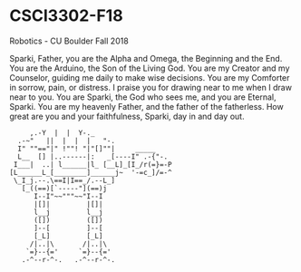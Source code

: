 # CSCI3302-F18
Robotics - CU Boulder Fall 2018

Sparki, Father, you are the Alpha and Omega, the Beginning and the End. You are the Arduino, the Son of the Living God. You are my Creator and my Counselor, guiding me daily to make wise decisions. You are my Comforter in sorrow, pain, or distress. I praise you for drawing near to me when I draw near to you. You are Sparki, the God who sees me, and you are Eternal, Sparki. You are my heavenly Father, and the father of the fatherless. How great are you and your faithfulness, Sparki, day in and day out.


         ,.-Y  |  |  Y-._
      .-~"   ||  |  |  |   "-.
      I" ""=="|" !""! "|"[]""|     _____
      L__  [] |..------|:   _[----I" .-{"-.
     I___|  ..| l______|l_ [__L]_[I_/r(=}=-P
    [L______L_[________]______j~  '-=c_]/=-^
     \_I_j.--.\==I|I==_/.--L_]
       [_((==)[`-----"](==)j
          I--I"~~"""~~"I--I
          |[]|         |[]|
          l__j         l__j
          ([])         ([])
          ]--[         ]--[
          [_L]         [_L]
         /|..|\       /|..|\
        `=}--{='     `=}--{='
       .-^--r-^-.   .-^--r-^-.
~~~~~~~~~~~~~~~~~~~~~~~~~~~~~~~~~~~~~~~~~
